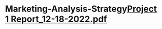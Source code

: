 # Marketing-Analysis-Strategy[Project 1 Report_12-18-2022.pdf](https://github.com/jkma4b9/Marketing-Analysis-Strategy/files/10370296/Project.1.Report_12-18-2022.pdf)
